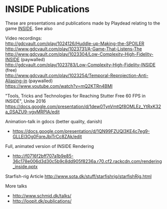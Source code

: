 # INSIDE Publications
These are presentations and publications made by Playdead relating to the game <a href="http://playdead.com/inside/">INSIDE</a>.
See also

Video recordings:<br>
http://gdcvault.com/play/1024126/Huddle-up-Making-the-SPOILER<br>
http://www.gdcvault.com/play/1023731/A-Game-That-Listens-The<br>
http://www.gdcvault.com/play/1023304/Low-Complexity-High-Fidelity-INSIDE (paywalled)<br>
http://gdcvault.com/play/1023783/Low-Complexity-High-Fidelity-INSIDE (free)<br>
http://www.gdcvault.com/play/1023254/Temporal-Reprojection-Anti-Aliasing-in (paywalled)<br>
https://www.youtube.com/watch?v=mQ2KTRn4BMI

"Tools, Tricks and Technologies for Reaching Stutter Free 60 FPS in INSIDE", Unite 2016
https://docs.google.com/presentation/d/1dew0TynVmtQf8OMLEz_YtRxK32a_0SAZU9-vgyMRPlA/edit

Animation-talk in gdocs (better quality, danish)
- https://docs.google.com/presentation/d/1QN99FZUQl3KE4c7eg9-GLLEl3Og0FqreJbiTrCc8ZAk/edit

Full, animated version of INSIDE Rendering
- http://f0716f2bff707a1b9e85-36c178e006d3d30c5b9c8dd905f8236a.r70.cf2.rackcdn.com/rendering_inside.pptx

Starfish-rig Article
http://www.sota.dk/stuff/starfishrig/starfishRig.html

More talks
- http://www.schmid.dk/talks/
- http://loopit.dk/publications/
